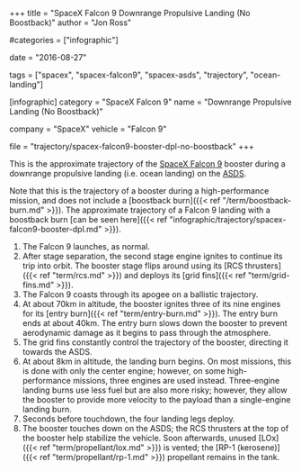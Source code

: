 +++
title = "SpaceX Falcon 9 Downrange Propulsive Landing (No Boostback)"
author = "Jon Ross"

#categories = ["infographic"]

date = "2016-08-27"

tags = ["spacex", "spacex-falcon9", "spacex-asds", "trajectory", "ocean-landing"]

[infographic]
category = "SpaceX Falcon 9"
name = "Downrange Propulsive Landing (No Boostback)"

company = "SpaceX"
vehicle = "Falcon 9"

file = "trajectory/spacex-falcon9-booster-dpl-no-boostback"
+++

This is the approximate trajectory of the
[SpaceX Falcon 9](/tags/spacex-falcon9) booster during a downrange
propulsive landing (i.e. ocean landing) on the
[ASDS](/tags/spacex-asds).

Note that this is the trajectory of a booster during a
high-performance mission, and does not include a [boostback burn]({{<
ref "/term/boostback-burn.md" >}}). The approximate trajectory of a
Falcon 9 landing with a boostback burn [can be seen here]({{< ref
"infographic/trajectory/spacex-falcon9-booster-dpl.md" >}}).

<!--more-->

1. The Falcon 9 launches, as normal.
2. After stage separation, the second stage engine ignites to continue
   its trip into orbit. The booster stage flips around using its
   [RCS thrusters]({{< ref "term/rcs.md" >}}) and deploys its [grid fins]({{< ref "term/grid-fins.md" >}}).
3. The Falcon 9 coasts through its apogee on a ballistic trajectory.
4. At about 70km in altitude, the booster ignites three of its nine
   engines for its [entry burn]({{< ref "term/entry-burn.md" >}}). The
   entry burn ends at about 40km. The entry burn slows down the
   booster to prevent aerodynamic damage as it begins to pass through
   the atmosphere.
5. The grid fins constantly control the trajectory of the booster,
   directing it towards the ASDS.
6. At about 8km in altitude, the landing burn begins. On most
   missions, this is done with only the center engine; however, on
   some high-performance missions, three engines are used
   instead. Three-engine landing burns use less fuel but are also more
   risky; however, they allow the booster to provide more velocity to
   the payload than a single-engine landing burn.
7. Seconds before touchdown, the four landing legs deploy.
8. The booster touches down on the ASDS; the RCS thrusters at the top
   of the booster help stabilize the vehicle. Soon afterwards, unused
   [LOx]({{< ref "term/propellant/lox.md" >}}) is vented; the [RP-1 (kerosene)]({{< ref
   "term/propellant/rp-1.md" >}}) propellant remains in the tank.
